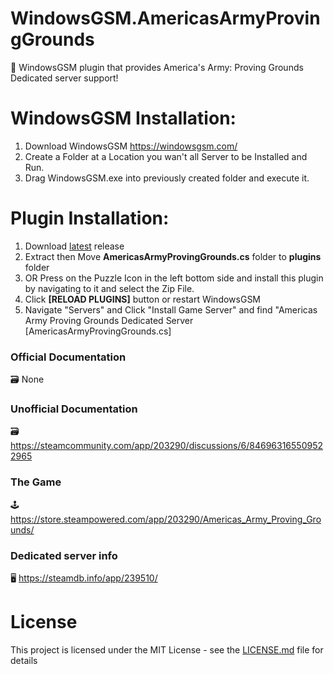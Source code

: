 # WindowsGSM.AmericasArmyProvingGrounds
🧩 WindowsGSM plugin that provides America's Army: Proving Grounds Dedicated server support!

# WindowsGSM Installation: 
1. Download  WindowsGSM https://windowsgsm.com/ 
2. Create a Folder at a Location you wan't all Server to be Installed and Run.
4. Drag WindowsGSM.exe into previously created folder and execute it.

# Plugin Installation:
1. Download [latest](https://github.com/ohmcodes/WindowsGSM.AmericasArmyProvingGrounds/releases/latest) release
2. Extract then Move **AmericasArmyProvingGrounds.cs** folder to **plugins** folder
3. OR Press on the Puzzle Icon in the left bottom side and install this plugin by navigating to it and select the Zip File.
4. Click **[RELOAD PLUGINS]** button or restart WindowsGSM
5. Navigate "Servers" and Click "Install Game Server" and find "Americas Army Proving Grounds Dedicated Server [AmericasArmyProvingGrounds.cs]

### Official Documentation
🗃️ None

### Unofficial Documentation
🗃️ https://steamcommunity.com/app/203290/discussions/6/846963165509522965

### The Game
🕹️ https://store.steampowered.com/app/203290/Americas_Army_Proving_Grounds/

### Dedicated server info
🖥️ https://steamdb.info/app/239510/


# License
This project is licensed under the MIT License - see the <a href="https://github.com/ohmcodes/WindowsGSM.AmericasArmyProvingGrounds/blob/main/LICENSE">LICENSE.md</a> file for details
